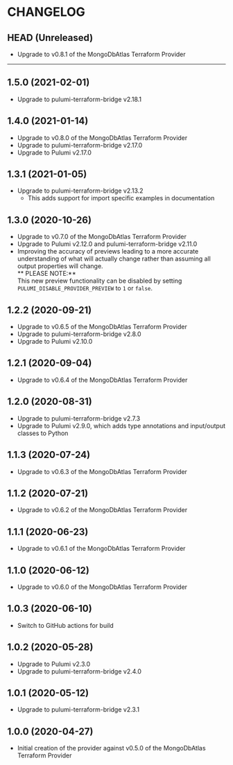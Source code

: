CHANGELOG
=========

## HEAD (Unreleased)
* Upgrade to v0.8.1 of the MongoDbAtlas Terraform Provider

---

## 1.5.0 (2021-02-01)
* Upgrade to pulumi-terraform-bridge v2.18.1

## 1.4.0 (2021-01-14)
* Upgrade to v0.8.0 of the MongoDbAtlas Terraform Provider
* Upgrade to pulumi-terraform-bridge v2.17.0
* Upgrade to Pulumi v2.17.0

## 1.3.1 (2021-01-05)
* Upgrade to pulumi-terraform-bridge v2.13.2
  * This adds support for import specific examples in documentation

## 1.3.0 (2020-10-26)
* Upgrade to v0.7.0 of the MongoDbAtlas Terraform Provider
* Upgrade to Pulumi v2.12.0 and pulumi-terraform-bridge v2.11.0
* Improving the accuracy of previews leading to a more accurate understanding of what will actually change rather than assuming all output properties will change.  
  ** PLEASE NOTE:**  
  This new preview functionality can be disabled by setting `PULUMI_DISABLE_PROVIDER_PREVIEW` to `1` or `false`.

## 1.2.2 (2020-09-21)
* Upgrade to v0.6.5 of the MongoDbAtlas Terraform Provider
* Upgrade to pulumi-terraform-bridge v2.8.0
* Upgrade to Pulumi v2.10.0

## 1.2.1 (2020-09-04)
* Upgrade to v0.6.4 of the MongoDbAtlas Terraform Provider

## 1.2.0 (2020-08-31)
* Upgrade to pulumi-terraform-bridge v2.7.3
* Upgrade to Pulumi v2.9.0, which adds type annotations and input/output classes to Python

## 1.1.3 (2020-07-24)
* Upgrade to v0.6.3 of the MongoDbAtlas Terraform Provider

## 1.1.2 (2020-07-21)
* Upgrade to v0.6.2 of the MongoDbAtlas Terraform Provider

## 1.1.1 (2020-06-23)
* Upgrade to v0.6.1 of the MongoDbAtlas Terraform Provider

## 1.1.0 (2020-06-12)
* Upgrade to v0.6.0 of the MongoDbAtlas Terraform Provider

## 1.0.3 (2020-06-10)
* Switch to GitHub actions for build

## 1.0.2 (2020-05-28)
* Upgrade to Pulumi v2.3.0
* Upgrade to pulumi-terraform-bridge v2.4.0

## 1.0.1 (2020-05-12)
* Upgrade to pulumi-terraform-bridge v2.3.1

## 1.0.0 (2020-04-27)
* Initial creation of the provider against v0.5.0 of the MongoDbAtlas Terraform Provider
